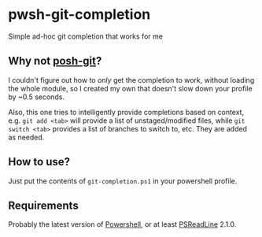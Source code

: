 # pwsh-git-completion
Simple ad-hoc git completion that works for me

## Why not [posh-git](https://github.com/dahlbyk/posh-git)?

I couldn't figure out how to _only_ get the completion to work, without loading the whole module, so I created my own that doesn't slow down your profile by ~0.5 seconds.

Also, this one tries to intelligently provide completions based on context, e.g. `git add <tab>` will provide a list of unstaged/modified files, while `git switch <tab>` provides a list of branches to switch to, etc. They are added as needed.

## How to use?

Just put the contents of `git-completion.ps1` in your powershell profile.

## Requirements

Probably the latest version of [Powershell](https://github.com/PowerShell/PowerShell), or at least [PSReadLine](https://github.com/PowerShell/PSReadLine) 2.1.0. 
